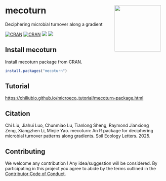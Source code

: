 # mecoturn <a href="https://chiliubio.github.io/microeco_tutorial/"><img src="https://user-images.githubusercontent.com/20815519/233940828-3a1678bc-5313-49ad-8ed5-9d50ac19d664.png" width=150 align="right" ></a>

Deciphering microbial turnover along a gradient

[![CRAN](https://www.r-pkg.org/badges/version/mecoturn)](https://cran.r-project.org/web/packages/mecoturn/index.html)
[![CRAN](https://cranlogs.r-pkg.org/badges/grand-total/mecoturn)](https://cran.r-project.org/web/packages/mecoturn/index.html)
![](https://img.shields.io/badge/Release-v0.3.1-blue.svg) ![](https://img.shields.io/badge/Test-v0.3.2-red.svg)


## Install mecoturn

Install mecoturn package from CRAN.

```r
install.packages("mecoturn")
```


## Tutorial

https://chiliubio.github.io/microeco_tutorial/mecoturn-package.html



## Citation
Chi Liu, Jiahui Luo, Chunmiao Lu, Tianlong Sheng, Raymond Jianxiong Zeng, Xiangzhen Li, Minjie Yao.
mecoturn: An R package for deciphering microbial turnover patterns along gradients. Soil Ecology Letters. 2025.


## Contributing

We welcome any contribution \! 
Any idea/suggestion will be considered.
By participating in this project you agree to abide by the terms outlined in the [Contributor Code of Conduct](CONDUCT.md).
